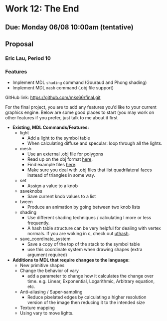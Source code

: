 # Work 12: The End

## Due: Monday 06/08 10:00am (tentative)

## Proposal

### Eric Lau, Period 10

### Features

- Implement MDL `shading` command (Gouraud and Phong shading)
- Implement MDL `mesh` command (.obj file support)

GitHub link: <https://github.com/mks66/final.git>

For the final project, you are to add any features you’d like to your current graphics engine. Below are some good places to start (you may work on other features if you prefer, just talk to me about it first

- **Existing, MDL Commands/Features:**
  - light
    - Add a light to the symbol table
    - When calculating diffuse and specular: loop through all the lights.
  - mesh
    - Use an external .obj file for polygons
    - Read up on the obj format [here](https://en.wikipedia.org/wiki/Wavefront_.obj_file).
    - Find example files [here](https://people.sc.fsu.edu/~jburkardt/data/obj/obj.html).
    - Make sure you deal with .obj files that list quadrilateral faces instead of triangles in some way.
  - set
    - Assign a value to a knob
  - saveknobs
    - Save current knob values to a list
  - tween
    - Produce an animation by going between two knob lists
  - shading
    - Use different shading techniques / calculating I more or less frequently.
    - A hash table structure can be very helpful for dealing with vertex normals. If you are woking in c, check out [uthash](https://troydhanson.github.io/uthash/).
  - save_coordinate_system
    - Save a copy of the top of the stack to the symbol table
    - use this coordinate system when drawing shapes (extra argument required)
- **Additions to MDL that require changes to the language:**
  - New primitive shapes
  - Change the behavior of vary
    - add a parameter to change how it calculates the change over time. e.g. Linear, Exponential, Logarithmic, Arbitrary equation, etc.
  - Anti-aliasing / Super-sampling
    - Reduce pixelated edges by calculating a higher resolution version of the image then reducing it to the intended size
  - Texture mapping
  - Using vary to move lights.
